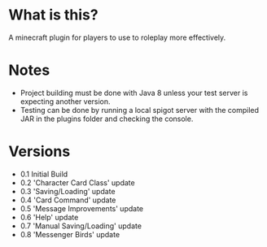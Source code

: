 # What is this?
A minecraft plugin for players to use to roleplay more effectively.

# Notes
- Project building must be done with Java 8 unless your test server is expecting another version.
- Testing can be done by running a local spigot server with the compiled JAR in the plugins folder and checking the console.

# Versions
-  0.1 Initial Build
-  0.2 'Character Card Class' update
-  0.3 'Saving/Loading' update
-  0.4 'Card Command' update
-  0.5 'Message Improvements' update
-  0.6 'Help' update
-  0.7 'Manual Saving/Loading' update
-  0.8 'Messenger Birds' update